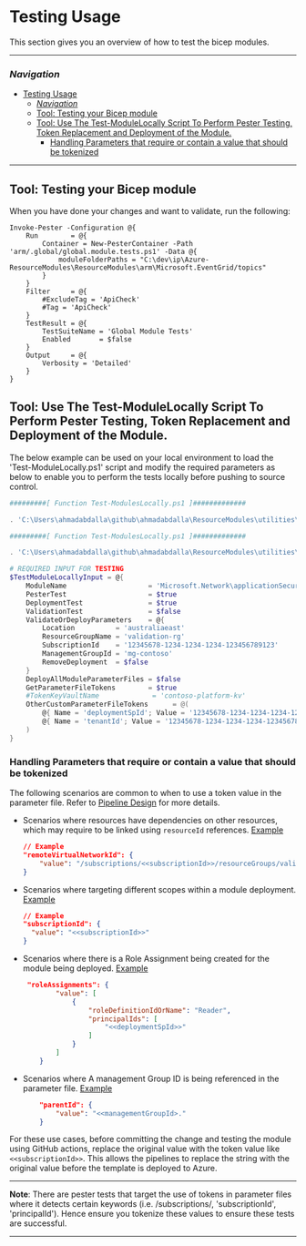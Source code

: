 # Testing Usage

This section gives you an overview of how to test the bicep modules.

---

### _Navigation_

- [Testing Usage](#testing-usage)
    - [_Navigation_](#navigation)
  - [Tool: Testing your Bicep module](#tool-testing-your-bicep-module)
  - [Tool: Use The Test-ModuleLocally Script To Perform Pester Testing, Token Replacement and Deployment of the Module.](#tool-use-the-test-modulelocally-script-to-perform-pester-testing-token-replacement-and-deployment-of-the-module)
    - [Handling Parameters that require or contain a value that should be tokenized](#handling-parameters-that-require-or-contain-a-value-that-should-be-tokenized)

---

## Tool: Testing your Bicep module

When you have done your changes and want to validate, run the following:

```pwsh
Invoke-Pester -Configuration @{
    Run        = @{
        Container = New-PesterContainer -Path 'arm/.global/global.module.tests.ps1' -Data @{
            moduleFolderPaths = "C:\dev\ip\Azure-ResourceModules\ResourceModules\arm\Microsoft.EventGrid/topics"
        }
    }
    Filter     = @{
        #ExcludeTag = 'ApiCheck'
        #Tag = 'ApiCheck'
    }
    TestResult = @{
        TestSuiteName = 'Global Module Tests'
        Enabled       = $false
    }
    Output     = @{
        Verbosity = 'Detailed'
    }
}
```

## Tool: Use The Test-ModuleLocally Script To Perform Pester Testing, Token Replacement and Deployment of the Module.

The below example can be used on your local environment to load the 'Test-ModuleLocally.ps1' script and modify the required parameters as below to enable you to perform the tests locally before pushing to source control.

```powershell
#########[ Function Test-ModulesLocally.ps1 ]#############

. 'C:\Users\ahmadabdalla\github\ahmadabdalla\ResourceModules\utilities\tools\Test-ModuleLocally.ps1'

#########[ Function Test-ModulesLocally.ps1 ]#############

. 'C:\Users\ahmadabdalla\github\ahmadabdalla\ResourceModules\utilities\tools\Test-ModuleLocally.ps1'

# REQUIRED INPUT FOR TESTING
$TestModuleLocallyInput = @{
    ModuleName                    = 'Microsoft.Network\applicationSecurityGroups'
    PesterTest                    = $true
    DeploymentTest                = $true
    ValidationTest                = $false
    ValidateOrDeployParameters    = @{
        Location          = 'australiaeast'
        ResourceGroupName = 'validation-rg'
        SubscriptionId    = '12345678-1234-1234-1234-123456789123'
        ManagementGroupId = 'mg-contoso'
        RemoveDeployment  = $false
    }
    DeployAllModuleParameterFiles = $false
    GetParameterFileTokens        = $true
    #TokenKeyVaultName             = 'contoso-platform-kv'
    OtherCustomParameterFileTokens      = @(
        @{ Name = 'deploymentSpId'; Value = '12345678-1234-1234-1234-123456789123' }
        @{ Name = 'tenantId'; Value = '12345678-1234-1234-1234-123456789123' }
    )
}

```

### Handling Parameters that require or contain a value that should be tokenized

The following scenarios are common to when to use a token value in the parameter file. Refer to [Pipeline Design](./ParameterFileTokens.md) for more details.

- Scenarios where resources have dependencies on other resources, which may require to be linked using `resourceId` references. [Example](../../arm/Microsoft.Network/virtualNetworksResources/virtualNetworkPeerings/.parameters/parameters.json)

    ```json
    // Example
    "remoteVirtualNetworkId": {
        "value": "/subscriptions/<<subscriptionId>>/resourceGroups/validation-rg/providers/Microsoft.Network/virtualNetworks/adp-sxx-az-vnet-x-peer01"
    }
    ```

- Scenarios where targeting different scopes within a module deployment. [Example](../../arm/Microsoft.Authorization/policyDefinitions/.parameters/parameters.json)

    ```json
    // Example
    "subscriptionId": {
      "value": "<<subscriptionId>>"
    }
    ```

- Scenarios where there is a Role Assignment being created for the module being deployed. [Example](../../arm/Microsoft.Compute/diskEncryptionSets/.parameters/parameters.json)

    ```json
     "roleAssignments": {
            "value": [
                {
                    "roleDefinitionIdOrName": "Reader",
                    "principalIds": [
                        "<<deploymentSpId>>"
                    ]
                }
            ]
        }
    ```

- Scenarios where A management Group ID is being referenced in the parameter file. [Example](../../arm/Microsoft.Management/managementGroups/.parameters/parameters.json)

    ```json
        "parentId": {
            "value": "<<managementGroupId>."
        }

    ```

For these use cases, before committing the change and testing the module using GitHub actions, replace the original value with the token value like `<<subscriptionId>>`. This allows the pipelines to replace the string with the original value before the template is deployed to Azure.

---
**Note**: There are pester tests that target the use of tokens in parameter files where it detects certain keywords (i.e. /subscriptions/, 'subscriptionId', 'principalId'). Hence ensure you tokenize these values to ensure these tests are successful.

---
